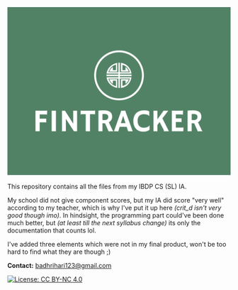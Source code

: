 <p align="center">
  <img src="./public/styles/logo.png" alt="Fintracker Logo">
</p>

This repository contains all the files from my IBDP CS (SL) IA.

My school did not give component scores, but my IA did score "very well" according to my teacher, which is why I've put it up here *(crit_d isn't very good though imo)*. In hindsight, the programming part could've been done much better, but *(at least till the next syllabus change)* its only the documentation that counts lol.

I've added three elements which were not in my final product, won't be too hard to find what they are though ;)

**Contact:** [badhrihari123@gmail.com](mailto:badhrihari123@gmail.com "Email me!")

[![License: CC BY-NC 4.0](https://img.shields.io/badge/License-CC_BY--NC_4.0-lightgrey.svg)](https://creativecommons.org/licenses/by-nc/4.0/)
